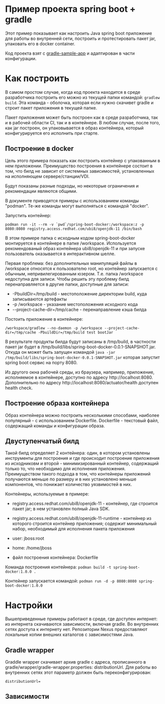 # Пример проекта spring boot + gradle
Этот пример показывает как  настроить Java spring boot приложение для работы во внутренней сети, построить и протестировать пакет jar,
упаковать его в docker container.

Код проекта взят с [gradle-sample-app](https://github.com/codefresh-contrib/gradle-sample-app) и адаптирован в части конфигурации.

# Как построить
В самом простом случае, когда код проекта находится в среде разработчика построить его можно из текущей папки командой: `gradlew build`.
Эта команда - оболочка, которая если нужно скачивет gradle и строит пакет приложения в текущей папке.

Пакет приложения может быть построен как в среде разработчика, так и в рабочей области CI, так и в контейнере. 
В любом случае, после того, как jar построен, он упаковывается в образ контейнера, который конфигурируется его исполнить при старте.

## Построение в docker
Цель этого примера показать как построить контейнер с упакованным в нем приложении.
Преимущество построения в контейнере состоит в том, что билд не зависит от системных зависимостей, установленных на исполняющем сервере/станции/VDI.

Будут показаны разные подходы, но некоторые ограничения и рекомендации являются общими.

В документе приводятся примеры с использованием команды "podman". Те-же команды могут выполняться с командой "docker".

Запустить контейнер:
```
podman run -it --rm -v `pwd`/spring-boot-docker:/workspace:z -p 8080:8080 registry.access.redhat.com/ubi8/openjdk-11 /bin/bash
```
В этом примере папка с исходным кодом spring-boot-docker монтируется в контейнере в папке /workspace. 
Используется рекомендованый образ контейнера ubi8/openjdk-11 и при запуске пользователь оказывается в интерактивном шелле.

Первая проблема: без дополнительных манипуляций файлы в /workspace относятся к пользователю root, но контейнер запускается с обычным, непривилегированным юзером.
Т.е. папка /workspace недоступна для записи. Чтобы решить эту проблему билд перенаправляется в другие папки, доступные для записи:
* -PbuildDir=/tmp/build - местоположение директории build, куда записываются артефакты
* -p /workspace - указание местоположения исходного кода
* --project-cache-dir=/tmp/cache - перенаправление кэша билда

Постоить приложение в контейнере:
```
/workspace/gradlew --no-daemon -p /workspace --project-cache-dir=/tmp/cache -PbuildDir=/tmp/build test bootJar
```

В результате продукты билда будут записаны в /tmp/build, в частности пакет jar будет в /tmp/build/libs/spring-boot-docker-0.0.1-SNAPSHOT.jar.
Откуда он может быть запущен командой `java -jar /tmp/build/libs/spring-boot-docker-0.0.1-SNAPSHOT.jar` которая запустит spring boot сервис на порту 8080.

Из другого окна рабочей среды, из браузера, например, приложение, исполняемое в контейнере, доступно по адресу http://localhost:8080. 
Дополнительно по адресу http://localhost:8080/actuator/health доступен health check.

## Построение образа контейнера
Образ контейнера можно построить несколькими способами, наиболее популярный - с использованием Dockerfile.
Dockerfile - текстовый файл, содержащий команды и конфигурации образа.

## Двуступенчатый билд
Такой билд определяет 2 контейнера: один, в котором установлены инструменты для построения и где происходит построение приложения из исходниковм и второй - минимизированный контейнер, содержащий только то, что необходимо для исполнения приложения.
Преимуществом такого подхода в том, что контейнеры приложений получаются меньше по размеру и в них установлено меньше компонентов, что понижает количество уязвимостей в них.

Контейнеры, используемые в примере:
* registry.access.redhat.com/ubi8/openjdk-11 - контейнер, где строится пакет jar; в нем установлен полный Java SDK.
* registry.access.redhat.com/ubi8/openjdk-11-runtime - контейнер из которого строится контейнер приложения; содержит минимальный набор, необходимый для исполнения пакета приложения

* user: jboss:root
* home: /home/jboss
* файл построения контейнера: Dockerfile

Команда построения контейнера: `podman build -t spring-boot-docker:1.0.0 .`

Контейнер запускается командой: `podman run -d -p 8080:8080 spring-boot-docker:1.0.0`

# Настройки
Вышеприведенные примеры работают в среде, где доступен интернет: из интернета скачиваются зависимости, включая gradle. Во внутренних сетях доступа к интернету нет.
Репозитории Nexus предоставляют локальные копии внешних каталогов с зависимостями Java.

## Gradle wrapper
Graddle wrapper скачивает архив gradle с адреса, прописанного в gradle/wrapper/gradle-wrapper.properties: distributionUrl. 
Для работы во внутренних сетях этот параметр должен быть переконфигурирован:
```
distributionUrl=
```
## Зависимости


